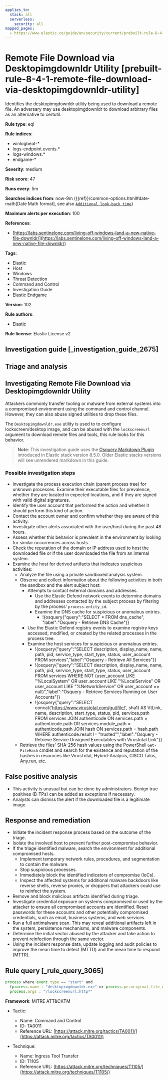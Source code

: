 ```yaml
---
applies_to:
  stack: all
  serverless:
    security: all
mapped_pages:
  - https://www.elastic.co/guide/en/security/current/prebuilt-rule-8-4-1-remote-file-download-via-desktopimgdownldr-utility.html
---
```


# Remote File Download via Desktopimgdownldr Utility [prebuilt-rule-8-4-1-remote-file-download-via-desktopimgdownldr-utility]

Identifies the desktopimgdownldr utility being used to download a remote file. An adversary may use desktopimgdownldr to download arbitrary files as an alternative to certutil.

**Rule type**: eql

**Rule indices**:

* winlogbeat-*
* logs-endpoint.events.*
* logs-windows.*
* endgame-*

**Severity**: medium

**Risk score**: 47

**Runs every**: 5m

**Searches indices from**: now-9m ({{ref}}/common-options.html#date-math[Date Math format], see also [`Additional look-back time`](docs-content://solutions/security/detect-and-alert/create-detection-rule.md#rule-schedule))

**Maximum alerts per execution**: 100

**References**:

* [https://labs.sentinelone.com/living-off-windows-land-a-new-native-file-downldr/](https://labs.sentinelone.com/living-off-windows-land-a-new-native-file-downldr/)

**Tags**:

* Elastic
* Host
* Windows
* Threat Detection
* Command and Control
* Investigation Guide
* Elastic Endgame

**Version**: 102

**Rule authors**:

* Elastic

**Rule license**: Elastic License v2

## Investigation guide [_investigation_guide_2675]

## Triage and analysis

## Investigating Remote File Download via Desktopimgdownldr Utility

Attackers commonly transfer tooling or malware from external systems into a compromised environment using the command
and control channel. However, they can also abuse signed utilities to drop these files.

The `Desktopimgdownldr.exe` utility is used to to configure lockscreen/desktop image, and can be abused with the
`lockscreenurl` argument to download remote files and tools, this rule looks for this behavior.

> **Note**:
> This investigation guide uses the [Osquery Markdown Plugin](docs-content://solutions/security/investigate/run-osquery-from-investigation-guides.md) introduced in Elastic stack version 8.5.0. Older Elastic stacks versions will see unrendered markdown in this guide.

### Possible investigation steps

- Investigate the process execution chain (parent process tree) for unknown processes. Examine their executable files
for prevalence, whether they are located in expected locations, and if they are signed with valid digital signatures.
- Identify the user account that performed the action and whether it should perform this kind of action.
- Contact the account owner and confirm whether they are aware of this activity.
- Investigate other alerts associated with the user/host during the past 48 hours.
- Assess whether this behavior is prevalent in the environment by looking for similar occurrences across hosts.
- Check the reputation of the domain or IP address used to host the downloaded file or if the user downloaded the file
from an internal system.
- Examine the host for derived artifacts that indicates suspicious activities:
  - Analyze the file using a private sandboxed analysis system.
  - Observe and collect information about the following activities in both the sandbox and the alert subject host:
    - Attempts to contact external domains and addresses.
      - Use the Elastic Defend network events to determine domains and addresses contacted by the subject process by
      filtering by the process' `process.entity_id`.
      - Examine the DNS cache for suspicious or anomalous entries.
        - !{osquery{"query":"SELECT * FROM dns_cache", "label":"Osquery - Retrieve DNS Cache"}}
    - Use the Elastic Defend registry events to examine registry keys accessed, modified, or created by the related
    processes in the process tree.
    - Examine the host services for suspicious or anomalous entries.
      - !{osquery{"query":"SELECT description, display_name, name, path, pid, service_type, start_type, status, user_account FROM services","label":"Osquery - Retrieve All Services"}}
      - !{osquery{"query":"SELECT description, display_name, name, path, pid, service_type, start_type, status, user_account FROM services WHERE NOT (user_account LIKE "%LocalSystem" OR user_account LIKE "%LocalService" OR user_account LIKE "%NetworkService" OR user_account == null)","label":"Osquery - Retrieve Services Running on User Accounts"}}
      - !{osquery{"query":"SELECT concat('https://www.virustotal.com/gui/file/', sha1) AS VtLink, name, description, start_type, status, pid, services.path FROM services JOIN authenticode ON services.path = authenticode.path OR services.module_path = authenticode.path JOIN hash ON services.path = hash.path WHERE authenticode.result != "trusted"","label":"Osquery - Retrieve Service Unsigned Executables with Virustotal Link"}}
  - Retrieve the files' SHA-256 hash values using the PowerShell `Get-FileHash` cmdlet and search for the existence and
  reputation of the hashes in resources like VirusTotal, Hybrid-Analysis, CISCO Talos, Any.run, etc.

## False positive analysis

- This activity is unusual but can be done by administrators. Benign true positives (B-TPs) can be added as exceptions
if necessary.
- Analysts can dismiss the alert if the downloaded file is a legitimate image.

## Response and remediation

- Initiate the incident response process based on the outcome of the triage.
- Isolate the involved host to prevent further post-compromise behavior.
- If the triage identified malware, search the environment for additional compromised hosts.
  - Implement temporary network rules, procedures, and segmentation to contain the malware.
  - Stop suspicious processes.
  - Immediately block the identified indicators of compromise (IoCs).
  - Inspect the affected systems for additional malware backdoors like reverse shells, reverse proxies, or droppers that
  attackers could use to reinfect the system.
- Remove and block malicious artifacts identified during triage.
- Investigate credential exposure on systems compromised or used by the attacker to ensure all compromised accounts are
identified. Reset passwords for these accounts and other potentially compromised credentials, such as email, business
systems, and web services.
- Run a full antimalware scan. This may reveal additional artifacts left in the system, persistence mechanisms, and
malware components.
- Determine the initial vector abused by the attacker and take action to prevent reinfection through the same vector.
- Using the incident response data, update logging and audit policies to improve the mean time to detect (MTTD) and the
mean time to respond (MTTR).

## Rule query [_rule_query_3065]

```js
process where event.type == "start" and
  (process.name : "desktopimgdownldr.exe" or process.pe.original_file_name == "desktopimgdownldr.exe") and
  process.args : "/lockscreenurl:http*"
```

**Framework**: MITRE ATT&CKTM

* Tactic:

    * Name: Command and Control
    * ID: TA0011
    * Reference URL: [https://attack.mitre.org/tactics/TA0011/](https://attack.mitre.org/tactics/TA0011/)

* Technique:

    * Name: Ingress Tool Transfer
    * ID: T1105
    * Reference URL: [https://attack.mitre.org/techniques/T1105/](https://attack.mitre.org/techniques/T1105/)



